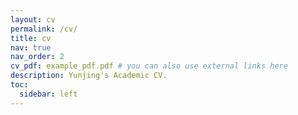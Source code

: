 ```yaml
---
layout: cv
permalink: /cv/
title: cv
nav: true
nav_order: 2
cv_pdf: example_pdf.pdf # you can also use external links here
description: Yunjing's Academic CV.
toc:
  sidebar: left
---
```

